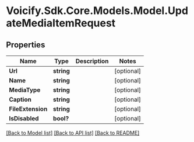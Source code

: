 # Voicify.Sdk.Core.Models.Model.UpdateMediaItemRequest
## Properties

Name | Type | Description | Notes
------------ | ------------- | ------------- | -------------
**Url** | **string** |  | [optional] 
**Name** | **string** |  | [optional] 
**MediaType** | **string** |  | [optional] 
**Caption** | **string** |  | [optional] 
**FileExtension** | **string** |  | [optional] 
**IsDisabled** | **bool?** |  | [optional] 

[[Back to Model list]](../README.md#documentation-for-models) [[Back to API list]](../README.md#documentation-for-api-endpoints) [[Back to README]](../README.md)

